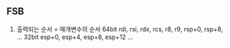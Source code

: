## FSB
1. 출력되는 순서 = 매개변수의 순서
64bit
rdi, rsi, rdx, rcs, r8, r9, rsp+0, rsp+8, ...
32bit
esp+0, esp+4, esp+8, esp+12 ...
